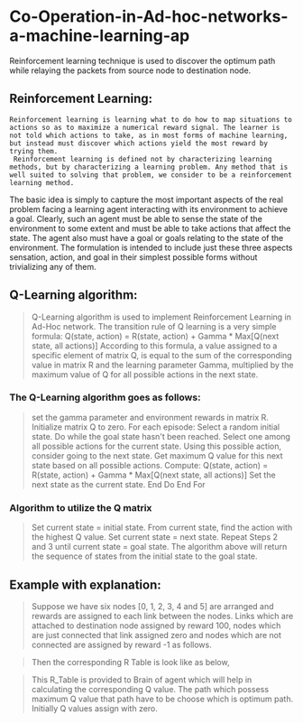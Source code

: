 # Co-Operation-in-Ad-hoc-networks-a-machine-learning-ap
Reinforcement learning technique is used to discover the optimum path while relaying the packets from source node to destination node.

## Reinforcement Learning:

    Reinforcement learning is learning what to do how to map situations to actions so as to maximize a numerical reward signal. The learner is not told which actions to take, as in most forms of machine learning, but instead must discover which actions yield the most reward by trying them.
	 Reinforcement learning is defined not by characterizing learning methods, but by characterizing a learning problem. Any method that is well suited to solving that problem, we consider to be a reinforcement learning method.
  The basic idea is simply to capture the most important aspects of the real problem facing a learning agent interacting with its environment to achieve a goal. Clearly, such an agent must be able to sense the state of the environment to some extent and must be able to take actions that affect the state. The agent also must have a goal or goals relating to the state of the environment. The formulation is intended to include just these three aspects sensation, action, and goal in their simplest possible forms without trivializing any of them.
  
## Q-Learning algorithm:
  
> Q-Learning algorithm is used to implement Reinforcement Learning in Ad-Hoc network. 
> The transition rule of Q learning is a very simple formula:
  Q(state, action) = R(state, action) + Gamma * Max[Q(next state, all actions)]
> According to this formula, a value assigned to a specific element of matrix Q, is equal to the sum of the corresponding value in matrix R and the learning parameter Gamma, multiplied by the maximum value of Q for all possible actions in the next state. 

### The Q-Learning algorithm goes as follows:

> set the gamma parameter and environment rewards in matrix R.
> Initialize matrix Q to zero.
> For each episode: Select a random initial state.
  Do while the goal state hasn't been reached.
  Select one among all possible actions for the current state.
  Using this possible action, consider going to the next state.
  Get maximum Q value for this next state based on all possible actions.
  Compute: Q(state, action) = R(state, action) + Gamma * Max[Q(next state, all actions)]
  Set the next state as the current state.
  End Do
End For

### Algorithm to utilize the Q matrix

> Set current state = initial state.
> From current state, find the action with the highest Q value.
> Set current state = next state.
> Repeat Steps 2 and 3 until current state = goal state.
> The algorithm above will return the sequence of states from the initial state to the goal state.

## Example with explanation:

> Suppose we have six nodes [0, 1, 2, 3, 4 and 5] are arranged and rewards are assigned to each link between the nodes. Links which are attached to destination node assigned by reward 100, nodes which are just connected that link assigned zero and nodes which are not connected are assigned by reward -1 as follows.

>

> Then the corresponding R Table is look like as below,

>

> This R_Table is provided to Brain of agent which will help in calculating the corresponding Q value. The path which possess maximum Q value that path have to be choose which is optimum path. Initially Q values assign with zero.

> 


